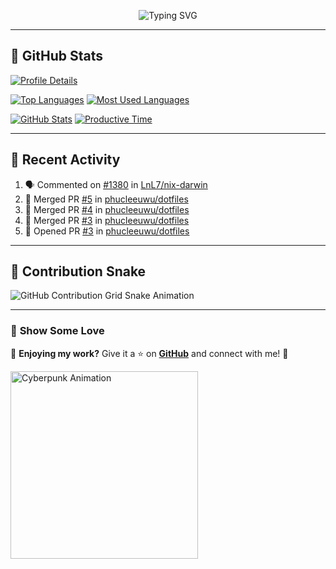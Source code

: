 <p align="center">
  <img src="https://readme-typing-svg.demolab.com/?lines=Hi+There!+I'm+Phuc+Lee+👋;I'm+a+Noob!+and+I+love+learning+new+things!&font=Fira+Code&size=22&pause=100&color=7AA2F7&width=600&height=75&center=true&vCenter=true&multiline=true&repeat=true" alt="Typing SVG">
</p>

---

## 🚀 GitHub Stats

[![Profile Details](https://github-profile-summary-cards.vercel.app/api/cards/profile-details?username=phucleeuwu&theme=tokyonight)](https://github.com/phucleeuwu)

[![Top Languages](https://github-profile-summary-cards.vercel.app/api/cards/repos-per-language?username=phucleeuwu&theme=tokyonight)](https://github.com/phucleeuwu)
[![Most Used Languages](https://github-profile-summary-cards.vercel.app/api/cards/most-commit-language?username=phucleeuwu&theme=tokyonight)](https://github.com/phucleeuwu)

[![GitHub Stats](https://github-profile-summary-cards.vercel.app/api/cards/stats?username=phucleeuwu&theme=tokyonight)](https://github.com/phucleeuwu)
[![Productive Time](https://github-profile-summary-cards.vercel.app/api/cards/productive-time?username=phucleeuwu&theme=tokyonight)](https://github.com/phucleeuwu)

---

## 📝 Recent Activity

<!--START_SECTION:activity-->
1. 🗣 Commented on [#1380](https://github.com/LnL7/nix-darwin/issues/1380#issuecomment-2717379264) in [LnL7/nix-darwin](https://github.com/LnL7/nix-darwin)
2. 🎉 Merged PR [#5](https://github.com/phucleeuwu/dotfiles/pull/5) in [phucleeuwu/dotfiles](https://github.com/phucleeuwu/dotfiles)
3. 🎉 Merged PR [#4](https://github.com/phucleeuwu/dotfiles/pull/4) in [phucleeuwu/dotfiles](https://github.com/phucleeuwu/dotfiles)
4. 🎉 Merged PR [#3](https://github.com/phucleeuwu/dotfiles/pull/3) in [phucleeuwu/dotfiles](https://github.com/phucleeuwu/dotfiles)
5. 💪 Opened PR [#3](https://github.com/phucleeuwu/dotfiles/pull/3) in [phucleeuwu/dotfiles](https://github.com/phucleeuwu/dotfiles)
<!--END_SECTION:activity-->

<!--START_SECTION:waka-->
<!--END_SECTION:waka-->

---

## 🐍 Contribution Snake

<picture>
  <source media="(prefers-color-scheme: dark)" srcset="https://raw.githubusercontent.com/phucleeuwu/dotfiles/output/github-contribution-grid-snake-dark.svg">
  <source media="(prefers-color-scheme: light)" srcset="https://raw.githubusercontent.com/phucleeuwu/dotfiles/output/github-contribution-grid-snake.svg">
  <img alt="GitHub Contribution Grid Snake Animation" src="https://raw.githubusercontent.com/phucleeuwu/dotfiles/output/github-contribution-grid-snake.svg">
</picture>

---

### 🌟 **Show Some Love**

💙 **Enjoying my work?** Give it a ⭐ on **[GitHub](https://github.com/phucleeuwu)** and connect with me! 🚀

<p align="left">
  <img src="https://media.giphy.com/media/u5sgL5pks5JXKHcVZo/giphy.gif" width="300" alt="Cyberpunk Animation">
</p>
